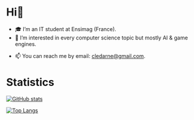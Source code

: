 # Hi👋

- 🎓 I’m an IT student at Ensimag (France).
- 👀 I’m interested in every computer science topic but mostly AI & game engines.
<!-- 🌱 I’m currently learning ``. --->
- 📫 You can reach me by email: [cledarne@gmail.com](mailto:cledarne@gmail.com).

# Statistics

[![GitHub stats](https://github-readme-stats.vercel.app/api?username=ClementDrn&theme=tokyonight)](https://github.com/anuraghazra/github-readme-stats)

[![Top Langs](https://github-readme-stats.vercel.app/api/top-langs/?username=ClementDrn&theme=tokyonight&layout=compact)](https://github.com/anuraghazra/github-readme-stats)


